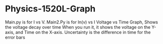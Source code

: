 # Physics-1520L-Graph
Main.py is for I vs V. Main2.Py is for ln(v) vs I
Voltage vs Time Graph, Shows the voltage decay over time
When you run it, it shows the voltage on the Y-axis, and Time on the X-axis.
Uncertainty is the difference in time for the error bars
